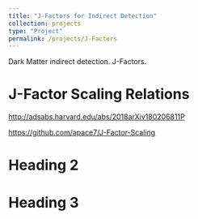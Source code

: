 ```yaml
---
title: "J-Factors for Indirect Detection"
collection: projects
type: "Project"
permalink: /projects/J-Factors
---
```


Dark Matter indirect detection.  J-Factors.

J-Factor Scaling Relations
======

http://adsabs.harvard.edu/abs/2018arXiv180206811P

https://github.com/apace7/J-Factor-Scaling

Heading 2
======

Heading 3
======

